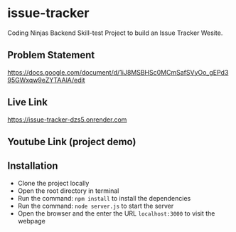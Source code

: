 ﻿# issue-tracker
Coding Ninjas Backend Skill-test Project to build an Issue Tracker Wesite. 

## Problem Statement
https://docs.google.com/document/d/1iJ8MSBHSc0MCmSafSVyOo_gEPd395GWxqw9eZYTAAlA/edit

## Live Link
https://issue-tracker-dzs5.onrender.com

## Youtube Link (project demo)

## Installation
- Clone the project locally
- Open the root directory in terminal
- Run the command: `npm install` to install the dependencies
- Run the command: `node server.js` to start the server
- Open the browser and the enter the URL `localhost:3000` to visit the webpage


